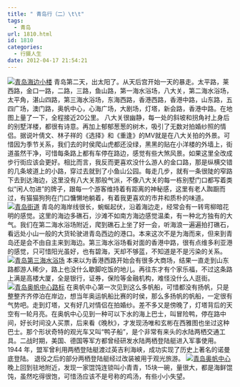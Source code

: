 ```yaml
---
title: " 青岛行（二）\t\t"
tags:
  - 青岛
url: 1810.html
id: 1810
categories:
  - 行摄人生
date: 2012-04-17 21:54:21
---
```


[![](../../../images/2012/04/IMG_9447.jpg "青岛海边小楼")](http://www.coletree.com/weblog/2012/04/1810/img_9447/) 青岛第二天，出太阳了。从天后宫开始一天的暴走。太平路，莱西路，金口一路，二路，三路，鱼山路，第一海水浴场，八大关，第二海水浴场，太平角，湛山四路，第三海水浴场，东海西路，香港西路，香港中路，山东路，五四广场，澳门路，奥帆中心，心海广场，大剧场，灯塔，新会路，香港中路。在地图上量了一下，全程接近20公里。 八大关很幽静，每一处的斜坡和拐角衬上身后的别墅洋楼，都很有诗意。再加上郁郁葱葱的树木，吸引了无数对拍婚纱照的情侣。据说叶倩文、林子祥的《选择》和《重逢》的MV就是在八大关拍的外景。可惜因为季节关系，我们去的时侯爬山虎都还没绿，黑黑的贴在小洋楼的外墙上，街道虽然干净，可惜每条路上都有车停在路边，感觉有些大煞风景。如果这里全改成步行街应该会更好。相比而言，我反而更喜欢没什么游人的金口路，那是纵横交错的几条坡道上的小路，穿过去就到了小鱼山公园。每走几步，就有一条很陡的窄路下去到达海边，这里没有八大关那般气派，不像八大关的每一栋别墅门口都写着类似“闲人勿进”的牌子，跟每一个游客维持着有距离的神秘感，这里有老人踟蹰而过，有猫猫狗狗在门口慵懒地躺着，有着我更喜欢的市井和质朴的味道。 [![](../../../images/2012/04/IMG_9466.jpg "青岛街道")](http://www.coletree.com/weblog/2012/04/1810/img_9466/) 青岛的海岸线很长，蜿蜒起伏，沿着海边走，经常会有一转弯柳暗花明的感觉。这里的海边多礁石，沙滩不如南方海边感觉温柔，有一种北方独有的大气。我们在第二海水浴场附近，爬到礁石上坐了好一会，听海浪一遍遍拍打礁石，看远处小山一般的大货轮驶进青岛西边的港口。本来这次不是为海而来，但来到青岛还是会不由自主来到海边。第三海水浴场看对面的香港中路，很有点维多利亚港的感觉，只可惜阳光虽好，也有碧海，天却不够蓝，不知道是不是污染的关系。 [![](../../../images/2012/04/IMG_9610.jpg "青岛第三海水浴场")](http://www.coletree.com/weblog/2012/04/1810/img_9610/) 本来以为香港西路开始会有很多大商场，结果一直走到山东路都游人稀少，路上也没什么歇脚吃饭的地儿。再往东才有个家乐福，不过这条路上满是高楼大厦，全是银行，证券，保险等金融机构，难怪没什么人逛街。 [![](../../../images/2012/04/IMG_9667.jpg "青岛奥帆中心路标")](http://www.coletree.com/weblog/2012/04/1810/img_9667/) 在奥帆中心第一次见到这么多帆船，可惜都没有扬帆，只是整整齐齐停泊在岸边，想当年奥运帆船比赛的时侯，那么多扬帆的帆船，一定很有气势吧。走到灯塔，又有好几对情侣在拍婚纱。差不多又是傍晚了，灯塔背后的天空有一轮月亮。在奥帆中心见到一种可以下水的海上巴士，叫冒险鸭，停在路中间，好长时间没人买票，后来看《晚秋》，才发现汤唯和玄彬在西雅图也坐过这种巴士。那个形状奇特的观光车又叫“鸭子船”，是个非常有来头的水陆两栖交通工具。二战时期，美国、德国等军方都曾经研发水陆两栖登陆艇进入军事使用。1944 年，盟军曾利用两栖登陆艇渡过英吉利海峡，成功实现了历史上著名的诺曼底登陆。 退役之后的部分两栖登陆艇经过改装被用于观光旅游。 [![](../../../images/2012/04/IMG_9707.jpg "青岛奥帆中心")](http://www.coletree.com/weblog/2012/04/1810/img_9707/) 晚上回到驻地附近，发现一家馄饨连锁叫小青青，15块一碗，量很大，都是海鲜馄饨，虽然吃得很饱，可惜汤应该不是号称的鸡汤，有些小小失望。